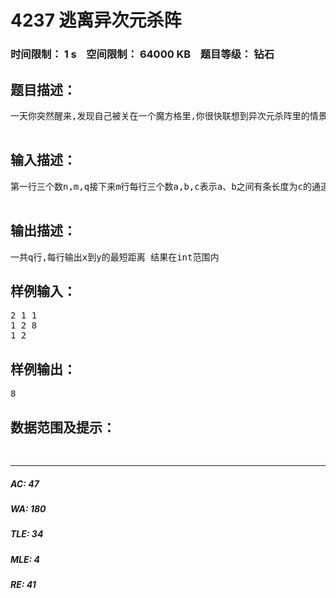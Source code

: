 # 4237 逃离异次元杀阵   
### 时间限制： 1 s&nbsp;&nbsp;&nbsp;&nbsp;空间限制： 64000 KB&nbsp;&nbsp;&nbsp;&nbsp;题目等级： 钻石  
## 题目描述：  

<pre>
一天你突然醒来,发现自己被关在一个魔方格里,你很快联想到异次元杀阵里的情景,觉得有必要逃出去。所幸,身上的无线电没有坏,还可以与外界取得联系。但是由外界反馈的信息来看,你并不是处于三维世界里(准确的说是超立方体,第四维并不是时间)。幸运的是你知道了魔方格之间的距离。你物理学地很棒,通过计算魔方格之间的距离的三维关系便可以弄懂了四维的概念逃出生天,你需要通过q(q<=5W)次查询魔方格之间的距离。因为超立方体很不稳定,所以你只有1秒钟时间。因为超立方体很神奇,就像超时空传送一样,所以这样的魔方格个数n与边数m 满足 绝对值(n-m)<=1.  

</pre>
  
  
## 输入描述：  

<pre>
第一行三个数n,m,q接下来m行每行三个数a,b,c表示a、b之间有条长度为c的通道接下来q行每行询问x到y的距离  

</pre>
  
  
## 输出描述：  

<pre>
一共q行,每行输出x到y的最短距离 结果在int范围内
</pre>
  
  
## 样例输入：  

<pre>
2 1 1  
1 2 8  
1 2
</pre>
  
  
## 样例输出：  

<pre>
8
</pre>
  
  
## 数据范围及提示：  

<pre>

</pre>
  
  
***  

##### AC: 47  
##### WA: 180  
##### TLE: 34  
##### MLE: 4  
##### RE: 41  
